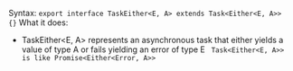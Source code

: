 Syntax:
`export interface TaskEither<E, A> extends Task<Either<E, A>> {}`
What it does:

- TaskEither<E, A> represents an asynchronous task that either yields a value of type A or fails yielding an error of type E
  ` Task<Either<E, A>> is like Promise<Either<Error, A>>`
